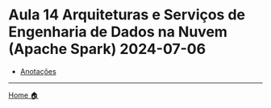 # Aula 14 Arquiteturas e Serviços de Engenharia de Dados na Nuvem (Apache Spark) 2024-07-06


- [Anotações](anotacoes.md)

---

[Home 🏠](../README.md) 